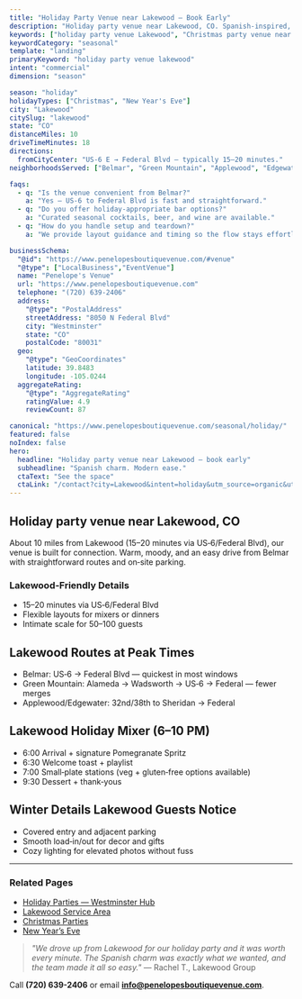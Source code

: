 ```yaml
---
title: "Holiday Party Venue near Lakewood — Book Early"
description: "Holiday party venue near Lakewood, CO. Spanish-inspired, intimate space for 50-100 guests. 15-20 min drive via US-6, easy parking, warm modern style."
keywords: ["holiday party venue Lakewood", "Christmas party venue near Lakewood", "New Year's Eve venue Lakewood"]
keywordCategory: "seasonal"
template: "landing"
primaryKeyword: "holiday party venue lakewood"
intent: "commercial"
dimension: "season"

season: "holiday"
holidayTypes: ["Christmas", "New Year's Eve"]
city: "Lakewood"
citySlug: "lakewood"
state: "CO"
distanceMiles: 10
driveTimeMinutes: 18
directions:
  fromCityCenter: "US‑6 E → Federal Blvd — typically 15–20 minutes."
neighborhoodsServed: ["Belmar", "Green Mountain", "Applewood", "Edgewater"]

faqs:
  - q: "Is the venue convenient from Belmar?"
    a: "Yes — US‑6 to Federal Blvd is fast and straightforward."
  - q: "Do you offer holiday‑appropriate bar options?"
    a: "Curated seasonal cocktails, beer, and wine are available."
  - q: "How do you handle setup and teardown?"
    a: "We provide layout guidance and timing so the flow stays effortless."

businessSchema:
  "@id": "https://www.penelopesboutiquevenue.com/#venue"
  "@type": ["LocalBusiness","EventVenue"]
  name: "Penelope's Venue"
  url: "https://www.penelopesboutiquevenue.com"
  telephone: "(720) 639-2406"
  address:
    "@type": "PostalAddress"
    streetAddress: "8050 N Federal Blvd"
    city: "Westminster"
    state: "CO"
    postalCode: "80031"
  geo:
    "@type": "GeoCoordinates"
    latitude: 39.8483
    longitude: -105.0244
  aggregateRating:
    "@type": "AggregateRating"
    ratingValue: 4.9
    reviewCount: 87

canonical: "https://www.penelopesboutiquevenue.com/seasonal/holiday/"
featured: false
noIndex: false
hero:
  headline: "Holiday party venue near Lakewood — book early"
  subheadline: "Spanish charm. Modern ease."
  ctaText: "See the space"
  ctaLink: "/contact?city=Lakewood&intent=holiday&utm_source=organic&utm_medium=seo&utm_campaign=seasonal-holiday&utm_content=lakewood"
---
```


## Holiday party venue near Lakewood, CO

About 10 miles from Lakewood (15–20 minutes via US‑6/Federal Blvd), our venue is built for connection. Warm, moody, and an easy drive from Belmar with straightforward routes and on‑site parking.

### Lakewood‑Friendly Details

- 15–20 minutes via US‑6/Federal Blvd
- Flexible layouts for mixers or dinners
- Intimate scale for 50–100 guests

## Lakewood Routes at Peak Times
- Belmar: US‑6 → Federal Blvd — quickest in most windows
- Green Mountain: Alameda → Wadsworth → US‑6 → Federal — fewer merges
- Applewood/Edgewater: 32nd/38th to Sheridan → Federal

## Lakewood Holiday Mixer (6–10 PM)
- 6:00 Arrival + signature Pomegranate Spritz
- 6:30 Welcome toast + playlist
- 7:00 Small‑plate stations (veg + gluten‑free options available)
- 9:30 Dessert + thank‑yous

## Winter Details Lakewood Guests Notice
- Covered entry and adjacent parking
- Smooth load‑in/out for decor and gifts
- Cozy lighting for elevated photos without fuss

---

### Related Pages
- [Holiday Parties — Westminster Hub](/seasonal/holiday/)
- [Lakewood Service Area](/service-areas/lakewood)
- [Christmas Parties](/seasonal/christmas/)
- [New Year’s Eve](/seasonal/new-years/)

> *"We drove up from Lakewood for our holiday party and it was worth every minute. The Spanish charm was exactly what we wanted, and the team made it all so easy."* — Rachel T., Lakewood Group

Call **(720) 639-2406** or email **info@penelopesboutiquevenue.com**.


